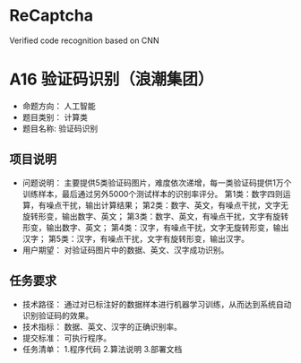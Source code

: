 # ReCaptcha
Verified code recognition based on CNN

# A16 验证码识别（浪潮集团）
- 命题方向：
人工智能
- 题目类别：
计算类
- 题目名称: 
验证码识别

## 项目说明
- 问题说明：
主要提供5类验证码图片，难度依次递增，每一类验证码提供1万个训练样本，最后通过另外5000个测试样本的识别率评分。
第1类：数字四则运算，有噪点干扰，输出计算结果；
第2类：数字、英文，有噪点干扰，文字无旋转形变，输出数字、英文；
第3类：数字、英文，有噪点干扰，文字有旋转形变，输出数字、英文；
第4类：汉字，有噪点干扰，文字无旋转形变，输出汉字；
第5类：汉字，有噪点干扰，文字有旋转形变，输出汉字。
- 用户期望：
对验证码图片中的数据、英文、汉字成功识别。

## 任务要求
- 技术路径：
通过对已标注好的数据样本进行机器学习训练，从而达到系统自动识别验证码的效果。
- 技术指标：
数据、英文、汉字的正确识别率。
- 提交标准：
可执行程序。
- 任务清单：
1.程序代码
2.算法说明
3.部署文档



